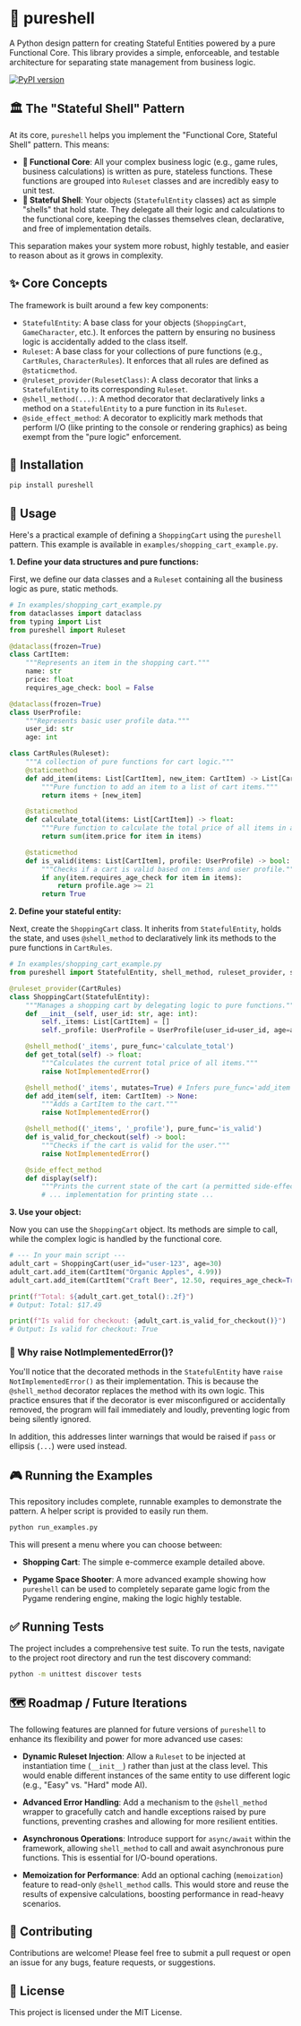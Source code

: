 # 🐚 pureshell

A Python design pattern for creating Stateful Entities powered by a pure Functional Core. This library provides a simple, enforceable, and testable architecture for separating state management from business logic.

[![PyPI version](https://badge.fury.io/py/pureshell.svg)](https://badge.fury.io/py/pureshell)

## 🏛️ The "Stateful Shell" Pattern

At its core, `pureshell` helps you implement the "Functional Core, Stateful Shell" pattern. This means:

* **🧠 Functional Core**: All your complex business logic (e.g., game rules, business calculations) is written as pure, stateless functions. These functions are grouped into `Ruleset` classes and are incredibly easy to unit test.
* **🤖 Stateful Shell**: Your objects (`StatefulEntity` classes) act as simple "shells" that hold state. They delegate all their logic and calculations to the functional core, keeping the classes themselves clean, declarative, and free of implementation details.

This separation makes your system more robust, highly testable, and easier to reason about as it grows in complexity.

## ✨ Core Concepts

The framework is built around a few key components:

* `StatefulEntity`: A base class for your objects (`ShoppingCart`, `GameCharacter`, etc.). It enforces the pattern by ensuring no business logic is accidentally added to the class itself.
* `Ruleset`: A base class for your collections of pure functions (e.g., `CartRules`, `CharacterRules`). It enforces that all rules are defined as `@staticmethod`.
* `@ruleset_provider(RulesetClass)`: A class decorator that links a `StatefulEntity` to its corresponding `Ruleset`.
* `@shell_method(...)`: A method decorator that declaratively links a method on a `StatefulEntity` to a pure function in its `Ruleset`.
* `@side_effect_method`: A decorator to explicitly mark methods that perform I/O (like printing to the console or rendering graphics) as being exempt from the "pure logic" enforcement.

## 🚀 Installation

```bash
pip install pureshell
```

## 🚀 Usage

Here's a practical example of defining a `ShoppingCart` using the `pureshell` pattern. This example is available in `examples/shopping_cart_example.py`.

**1. Define your data structures and pure functions:**

First, we define our data classes and a `Ruleset` containing all the business logic as pure, static methods.

```python
# In examples/shopping_cart_example.py
from dataclasses import dataclass
from typing import List
from pureshell import Ruleset

@dataclass(frozen=True)
class CartItem:
    """Represents an item in the shopping cart."""
    name: str
    price: float
    requires_age_check: bool = False

@dataclass(frozen=True)
class UserProfile:
    """Represents basic user profile data."""
    user_id: str
    age: int

class CartRules(Ruleset):
    """A collection of pure functions for cart logic."""
    @staticmethod
    def add_item(items: List[CartItem], new_item: CartItem) -> List[CartItem]:
        """Pure function to add an item to a list of cart items."""
        return items + [new_item]

    @staticmethod
    def calculate_total(items: List[CartItem]) -> float:
        """Pure function to calculate the total price of all items in a list."""
        return sum(item.price for item in items)

    @staticmethod
    def is_valid(items: List[CartItem], profile: UserProfile) -> bool:
        """Checks if a cart is valid based on items and user profile."""
        if any(item.requires_age_check for item in items):
            return profile.age >= 21
        return True
```

**2. Define your stateful entity:**

Next, create the `ShoppingCart` class. It inherits from `StatefulEntity`, holds the state, and uses `@shell_method` to declaratively link its methods to the pure functions in `CartRules`.

```python
# In examples/shopping_cart_example.py
from pureshell import StatefulEntity, shell_method, ruleset_provider, side_effect_method

@ruleset_provider(CartRules)
class ShoppingCart(StatefulEntity):
    """Manages a shopping cart by delegating logic to pure functions."""
    def __init__(self, user_id: str, age: int):
        self._items: List[CartItem] = []
        self._profile: UserProfile = UserProfile(user_id=user_id, age=age)

    @shell_method('_items', pure_func='calculate_total')
    def get_total(self) -> float:
        """Calculates the current total price of all items."""
        raise NotImplementedError()

    @shell_method('_items', mutates=True) # Infers pure_func='add_item'
    def add_item(self, item: CartItem) -> None:
        """Adds a CartItem to the cart."""
        raise NotImplementedError()

    @shell_method(('_items', '_profile'), pure_func='is_valid')
    def is_valid_for_checkout(self) -> bool:
        """Checks if the cart is valid for the user."""
        raise NotImplementedError()

    @side_effect_method
    def display(self):
        """Prints the current state of the cart (a permitted side-effect)."""
        # ... implementation for printing state ...
```

**3. Use your object:**

Now you can use the `ShoppingCart` object. Its methods are simple to call, while the complex logic is handled by the functional core.

```python
# --- In your main script ---
adult_cart = ShoppingCart(user_id="user-123", age=30)
adult_cart.add_item(CartItem("Organic Apples", 4.99))
adult_cart.add_item(CartItem("Craft Beer", 12.50, requires_age_check=True))

print(f"Total: ${adult_cart.get_total():.2f}")
# Output: Total: $17.49

print(f"Is valid for checkout: {adult_cart.is_valid_for_checkout()}")
# Output: Is valid for checkout: True
```

### 🛑 Why raise NotImplementedError()?

You'll notice that the decorated methods in the `StatefulEntity` have `raise NotImplementedError()` as their implementation. This is because the `@shell_method` decorator replaces the method with its own logic. This practice ensures that if the decorator is ever misconfigured or accidentally removed, the program will fail immediately and loudly, preventing logic from being silently ignored.

In addition, this addresses linter warnings that would be raised if `pass` or ellipsis (`...`) were used instead.

## 🎮 Running the Examples

This repository includes complete, runnable examples to demonstrate the pattern. A helper script is provided to easily run them.

```bash
python run_examples.py
```

This will present a menu where you can choose between:

* **Shopping Cart**: The simple e-commerce example detailed above.

* **Pygame Space Shooter**: A more advanced example showing how `pureshell` can be used to completely separate game logic from the Pygame rendering engine, making the logic highly testable.

## ✅ Running Tests

The project includes a comprehensive test suite. To run the tests, navigate to the project root directory and run the test discovery command:

```bash
python -m unittest discover tests
```

## 🗺️ Roadmap / Future Iterations

The following features are planned for future versions of `pureshell` to enhance its flexibility and power for more advanced use cases:

* **Dynamic Ruleset Injection**: Allow a `Ruleset` to be injected at instantiation time (`__init__`) rather than just at the class level. This would enable different instances of the same entity to use different logic (e.g., "Easy" vs. "Hard" mode AI).

* **Advanced Error Handling**: Add a mechanism to the `@shell_method` wrapper to gracefully catch and handle exceptions raised by pure functions, preventing crashes and allowing for more resilient entities.

* **Asynchronous Operations**: Introduce support for `async/await` within the framework, allowing `shell_method` to call and await asynchronous pure functions. This is essential for I/O-bound operations.

* **Memoization for Performance**: Add an optional caching (`memoization`) feature to read-only `@shell_method` calls. This would store and reuse the results of expensive calculations, boosting performance in read-heavy scenarios.

## 🤝 Contributing

Contributions are welcome! Please feel free to submit a pull request or open an issue for any bugs, feature requests, or suggestions.

## 📄 License

This project is licensed under the MIT License.
